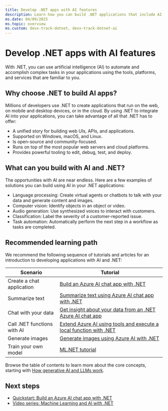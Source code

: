 ```yaml
---
title: Develop .NET apps with AI features
description: Learn how you can build .NET applications that include AI features.
ms.date: 04/09/2025
ms.topic: overview
ms.custom: devx-track-dotnet, devx-track-dotnet-ai
---
```


# Develop .NET apps with AI features

With .NET, you can use artificial intelligence (AI) to automate and accomplish complex tasks in your applications using the tools, platforms, and services that are familiar to you.

## Why choose .NET to build AI apps?

Millions of developers use .NET to create applications that run on the web, on mobile and desktop devices, or in the cloud. By using .NET to integrate AI into your applications, you can take advantage of all that .NET has to offer:

* A unified story for building web UIs, APIs, and applications.
* Supported on Windows, macOS, and Linux.
* Is open-source and community-focused.
* Runs on top of the most popular web servers and cloud platforms.
* Provides powerful tooling to edit, debug, test, and deploy.

## What can you build with AI and .NET?

The opportunities with AI are near endless. Here are a few examples of solutions you can build using AI in your .NET applications:

* Language processing: Create virtual agents or chatbots to talk with your data and generate content and images.
* Computer vision: Identify objects in an object or video.
* Audio generation: Use synthesized voices to interact with customers.
* Classification: Label the severity of a customer-reported issue.
* Task automation: Automatically perform the next step in a workflow as tasks are completed.

## Recommended learning path

We recommend the following sequence of tutorials and articles for an introduction to developing applications with AI and .NET:

| Scenario                    | Tutorial |
|-----------------------------|----------|
| Create a chat application   | [Build an Azure AI chat app with .NET](../quickstarts/build-chat-app.md) |
| Summarize text              | [Summarize text using Azure AI chat app with .NET](../quickstarts/prompt-model.md) |
| Chat with your data         | [Get insight about your data from an .NET Azure AI chat app](../quickstarts/build-vector-search-app.md) |
| Call .NET functions with AI | [Extend Azure AI using tools and execute a local function with .NET](../quickstarts/use-function-calling.md) |
| Generate images             | [Generate images using Azure AI with .NET](../quickstarts/generate-images.md) |
| Train your own model        | [ML.NET tutorial](https://dotnet.microsoft.com/learn/ml-dotnet/get-started-tutorial/intro) |

Browse the table of contents to learn more about the core concepts, starting with [How generative AI and LLMs work](../conceptual/how-genai-and-llms-work.md).

## Next steps

* [Quickstart: Build an Azure AI chat app with .NET](../quickstarts/build-chat-app.md)
* [Video series: Machine Learning and AI with .NET](/shows/machine-learning-and-ai-with-dotnet-for-beginners)
